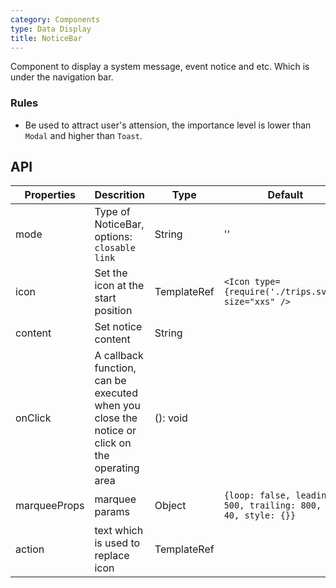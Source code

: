 ```yaml
---
category: Components
type: Data Display
title: NoticeBar
---
```


Component to display a system message, event notice and etc. Which is under the navigation bar.

### Rules

- Be used to attract user's attension, the importance level is lower than `Modal` and higher than `Toast`.

## API

Properties | Descrition | Type | Default
-----------|------------|------|--------
| mode    | Type of NoticeBar, options: `closable` `link`   | String |  ''  |
| icon    | Set the icon at the start position  |  TemplateRef | `<Icon type={require('./trips.svg')} size="xxs" />`|
| content | Set notice content | String| |
| onClick | A callback function, can be executed when you close the notice or click on the operating area   | (): void | <span> </span> |
| marqueeProps | marquee params       | Object | `{loop: false, leading: 500, trailing: 800, fps: 40, style: {}}`  |
| action | text which is used to replace icon | TemplateRef | <span> </span> |
